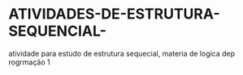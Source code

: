 # ATIVIDADES-DE-ESTRUTURA-SEQUENCIAL-
atividade para estudo de estrutura sequecial, materia de logica dep rogrmação 1

